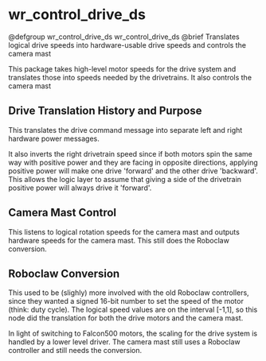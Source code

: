 # wr_control_drive_ds

@defgroup wr_control_drive_ds wr_control_drive_ds
@brief Translates logical drive speeds into hardware-usable drive speeds and controls the camera mast

This package takes high-level motor speeds for the drive system and translates those into speeds needed by the drivetrains.  It also controls the camera mast

## Drive Translation History and Purpose

This translates the drive command message into separate left and right hardware power messages.

It also inverts the right drivetrain speed since if both motors spin the same way with positive power and they are facing in opposite directions, applying positive power will make one drive 'forward' and the other drive 'backward'.  This allows the logic layer to assume that giving a side of the drivetrain positive power will always drive it 'forward'.

## Camera Mast Control

This listens to logical rotation speeds for the camera mast and outputs hardware speeds for the camera mast.  This still does the Roboclaw conversion.

## Roboclaw Conversion

This used to be (slighly) more involved with the old Roboclaw controllers, since they wanted a signed 16-bit number to set the speed of the motor (think: duty cycle).  The logical speed values are on the interval \[-1,1\], so this node did the translation for both the drive motors and the camera mast.

In light of switching to Falcon500 motors, the scaling for the drive system is handled by a lower level driver.  The camera mast still uses a Roboclaw controller and still needs the conversion.
